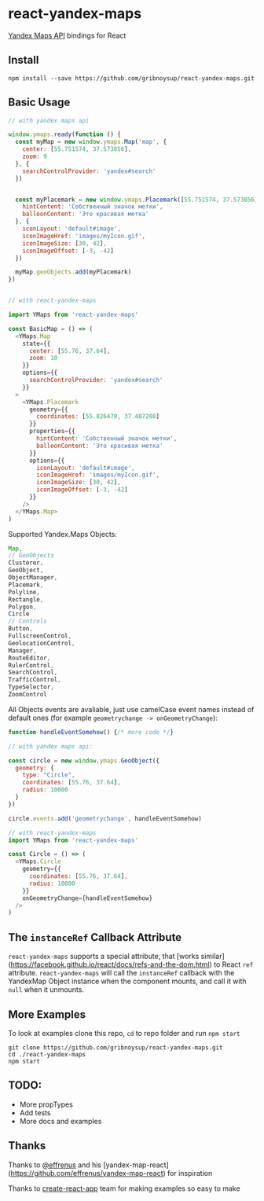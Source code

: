 # react-yandex-maps

[Yandex Maps API](https://tech.yandex.ru/maps/doc/jsapi/2.1/quick-start/tasks/quick-start-docpage/)
bindings for React

## Install

```shell
npm install --save https://github.com/gribnoysup/react-yandex-maps.git
```

## Basic Usage

```js
// with yandex maps api

window.ymaps.ready(function () {
  const myMap = new window.ymaps.Map('map', {
    center: [55.751574, 37.573856],
    zoom: 9
  }, {
    searchControlProvider: 'yandex#search'
  })


  const myPlacemark = new window.ymaps.Placemark([55.751574, 37.573856], {
    hintContent: 'Собственный значок метки',
    balloonContent: 'Это красивая метка'
  }, {
    iconLayout: 'default#image',
    iconImageHref: 'images/myIcon.gif',
    iconImageSize: [30, 42],
    iconImageOffset: [-3, -42]
  })

  myMap.geoObjects.add(myPlacemark)
})


// with react-yandex-maps

import YMaps from 'react-yandex-maps'

const BasicMap = () => (
  <YMaps.Map
    state={{
      center: [55.76, 37.64],
      zoom: 10
    }}
    options={{
      searchControlProvider: 'yandex#search'
    }}
  >
    <YMaps.Placemark
      geometry={{
        coordinates: [55.826479, 37.487208]
      }}
      properties={{
        hintContent: 'Собственный значок метки',
        balloonContent: 'Это красивая метка'
      }}
      options={{
        iconLayout: 'default#image',
        iconImageHref: 'images/myIcon.gif',
        iconImageSize: [30, 42],
        iconImageOffset: [-3, -42]
      }}
    />
  </YMaps.Map>
)
```

Supported Yandex.Maps Objects:

```js
Map,
// GeoObjects
Clusterer,
GeoObject,
ObjectManager,
Placemark,
Polyline,
Rectangle,
Polygon,
Circle
// Controls
Button,
FullscreenControl,
GeolocationControl,
Manager,
RouteEditor,
RulerControl,
SearchControl,
TrafficControl,
TypeSelector,
ZoomControl
```

All Objects events are avaliable, just use camelCase event names instead of
default ones (for example `geometrychange -> onGeometryChange`):

```js
function handleEventSomehow() {/* more code */}

// with yandex maps api:

const circle = new window.ymaps.GeoObject({
  geometry: {
    type: "Circle",
    coordinates: [55.76, 37.64],
    radius: 10000
  }
})

circle.events.add('geometrychange', handleEventSomehow)

// with react-yandex-maps
import YMaps from 'react-yandex-maps'

const Circle = () => (
  <YMaps.Circle
    geometry={{
      coordinates: [55.76, 37.64],
      radius: 10000
    }}
    onGeometryChange={handleEventSomehow}
  />
)
```

## The `instanceRef` Callback Attribute

`react-yandex-maps` supports a special attribute, that [works similar]
(https://facebook.github.io/react/docs/refs-and-the-dom.html) to React `ref`
attribute. `react-yandex-maps` will call the `instanceRef` callback with the
YandexMap Object instance when the component mounts, and call it with `null`
when it unmounts.

## More Examples

To look at examples clone this repo, `cd` to repo folder and run `npm start`

```shell
git clone https://github.com/gribnoysup/react-yandex-maps.git
cd ./react-yandex-maps
npm start
```

## TODO:

- More propTypes
- Add tests
- More docs and examples

## Thanks

Thanks to [@effrenus](https://github.com/effrenus/) and his [yandex-map-react]
(https://github.com/effrenus/yandex-map-react) for inspiration

Thanks to [create-react-app](https://github.com/facebookincubator/create-react-app)
team for making examples so easy to make
